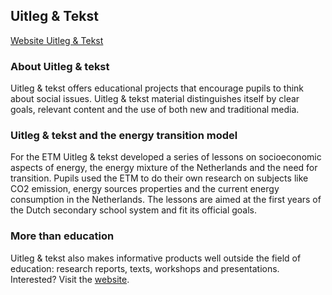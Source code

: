 ## Uitleg & Tekst

[Website Uitleg & Tekst](http://www.uitlegentekst.nl)

### About Uitleg & tekst
Uitleg & tekst offers educational projects that encourage pupils to think about social issues. Uitleg & tekst material distinguishes itself by clear goals, relevant content and the use of both new and traditional media.

### Uitleg & tekst and the energy transition model
For the ETM Uitleg & tekst developed a series of lessons on socioeconomic aspects of energy, the energy mixture of the Netherlands and the need for transition. Pupils used the ETM to do their own research on subjects like CO2 emission, energy sources properties and the current energy consumption in the Netherlands. The lessons are aimed at the first years of the Dutch secondary school system and fit its official goals.

### More than education
Uitleg & tekst also makes informative products well outside the field of education: research reports, texts, workshops and presentations. Interested? Visit the [website](http://www.uitlegentekst.nl).